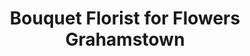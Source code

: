 ---
title: "Bouquet Florist for Flowers Grahamstown"
url: /grahamstown/bouquet-florist-for-flowers-grahamstown/
shop: florist
---